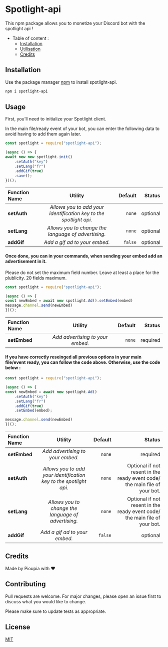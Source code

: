 # Spotlight-api

This npm package allows you to monetize your Discord bot with the spotlight api !

- Table of content :
  * [Installation](#installation)
  * [Utilisation](#usage)
  * [Credits](#Credits)


## Installation

Use the package manager [npm](https://www.npmjs.com/) to install spotlight-api.
```bash
npm i spotlight-api
```

## Usage

First, you’ll need to initialize your Spotlight client.

In the main file/ready event of your bot, you can enter the following data to avoid having to add them again later.

```javascript
const spotlight = require("spotlight-api");

(async () => {
await new new spotlight.init()
	.setAuth("key")
	.setLang("fr")
	.addGif(true)
	.save();
})();
```

| Function Name | Utility | Default | Status
|:-----|:--------:|------:|------:|
| **setAuth**   | _Allows you to add your identification key to the spotlight api._ | `none` | optional |
| **setLang**   |  _Allows you to change the language of advertising._  |  `none` | optional |
| **addGif**   | _Add a gif ad to your embed._ |    `false` | optional |

#### Once done, you can in your commands, when sending your embed add an advertisement in it.

Please do not set the maximum field number. Leave at least a place for the plublicity. 20 fields maximum.

```javascript
const spotlight = require("spotlight-api");

(async () => {
const newEmbed = await new spotlight.Ad().setEmbed(embed)
message.channel.send(newEmbed)
})();
```

| Function Name | Utility | Default | Status
|:-----|:--------:|------:|------:|
| **setEmbed**   | _Add advertising to your embed._ | `none` | required |


#### If you have correctly reseinged all previous options in your main file/event ready, you can follow the code above. Otherwise, use the code below :

```javascript
const spotlight = require("spotlight-api");

(async () => {
const newEmbed = await new spotlight.Ad()
	.setAuth("key")
	.setLang("fr")
	.addGif(true)
	.setEmbed(embed);

message.channel.send(newEmbed)
})();
```

| Function Name | Utility | Default | Status
|:-----|:--------:|------:|------:|
| **setEmbed**   | _Add advertising to your embed._ | `none` | required |
| **setAuth**   | _Allows you to add your identification key to the spotlight api._ | `none` | Optional if not resent in the ready event code/ the main file of your bot. |
| **setLang**   |  _Allows you to change the language of advertising._  |  `none` | Optional if not resent in the ready event code/ the main file of your bot. |
| **addGif**   | _Add a gif ad to your embed._ |    `false` | optional |

## Credits
Made by Pioupia with ❤️


## Contributing
Pull requests are welcome. For major changes, please open an issue first to discuss what you would like to change.

Please make sure to update tests as appropriate.

## License
[MIT](https://choosealicense.com/licenses/mit/)
